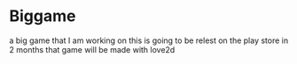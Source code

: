 # Biggame
a big game that I am working on
this is going to be relest on the play store in 2 months
that game will be made with love2d
